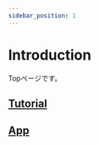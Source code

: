 ```yaml
---
sidebar_position: 1
---
```


# Introduction

Topページです。

## [Tutorial](./tutorial/index.md)

## [App](./app/index.md)
